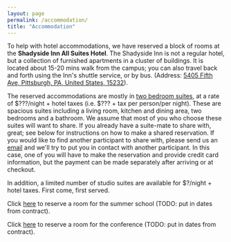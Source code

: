 ```yaml
---
layout: page
permalink: /accommodation/
title: "Accommodation"
---
```


To help with hotel accommodations, we have reserved a block of rooms at the
**Shadyside Inn All Suites Hotel**. The Shadyside Inn is not a regular hotel,
but a collection of furnished apartments in a cluster of buildings.  It is
located about 15-20 mins walk from the campus; you can also travel back and
forth using the Inn's shuttle service, or by bus. (Address: [5405 Fifth Ave,
Pittsburgh, PA, United States, 15232](https://maps.google.com/?q=5405+Fifth+Ave,+Pittsburgh,+PA,+United+States,+15232)).

The reserved accommodations are mostly in [two bedroom
suites](http://www.shadysideinn.com/hotel-suites/two-bedroom-suite/), at a rate
of $???/night + hotel taxes (i.e. $??? + tax per person/per night). These are
spacious suites including a living room, kitchen and dining area, two bedrooms
and a bathroom. We assume that most of you who choose these suites will want to
share. If you already have a suite-mate to share with, great; see below for
instructions on how to make a shared reservation. If you would like to find
another participant to share with, please send us an
[email](hott2019conference@gmail.com) and we'll try to put you in contact with
another participant. In this case, one of you will have to make the reservation
and provide credit card information, but the payment can be made separately
after arriving or at checkout.
 
In addition, a limited number of studio suites are available for $?/night + hotel taxes. First come, first served.

Click [here](http://www.shadysideinn.com/pro/cmu-philosophy-hott-summer-school/) 
to reserve a room for the summer school (TODO: put in dates from contract).

Click [here](http://www.shadysideinn.com/pro/cmu-international-conference-hott/)
to reserve a room for the conference (TODO: put in dates from contract).

